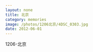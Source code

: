 ```yaml
---
layout: none
title: 北京
category: memories
image: /photos/1206北京/4DSC_0303.jpg
date: 2012-06-01
---
```

1206-北京